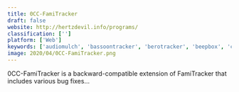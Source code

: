 ```yaml
---
title: 0CC-FamiTracker
draft: false 
website: http://hertzdevil.info/programs/
classification: ['']
platform: ['Web']
keywords: ['audiomulch', 'bassoontracker', 'berotracker', 'beepbox', 'chibitracker', 'deflemask', 'goattracker', 'openmpt', 'picatune_2', 'pixitracker', 'prototracker', 'psycle', 'renoise', 'schism_tracker', 'skale_tracker', 'soundbox', 'sunvox', 'vividtracker', 'websid', 'musagi']
image: 2020/04/0CC-FamiTracker.png
---
```

0CC-FamiTracker is a backward-compatible extension of FamiTracker that includes various bug fixes...